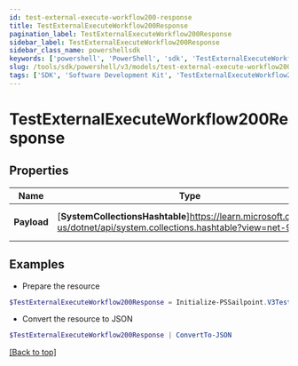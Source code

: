```yaml
---
id: test-external-execute-workflow200-response
title: TestExternalExecuteWorkflow200Response
pagination_label: TestExternalExecuteWorkflow200Response
sidebar_label: TestExternalExecuteWorkflow200Response
sidebar_class_name: powershellsdk
keywords: ['powershell', 'PowerShell', 'sdk', 'TestExternalExecuteWorkflow200Response', 'TestExternalExecuteWorkflow200Response'] 
slug: /tools/sdk/powershell/v3/models/test-external-execute-workflow200-response
tags: ['SDK', 'Software Development Kit', 'TestExternalExecuteWorkflow200Response', 'TestExternalExecuteWorkflow200Response']
---
```



# TestExternalExecuteWorkflow200Response

## Properties

Name | Type | Description | Notes
------------ | ------------- | ------------- | -------------
**Payload** | [**SystemCollectionsHashtable**]https://learn.microsoft.com/en-us/dotnet/api/system.collections.hashtable?view=net-9.0 | The input that was received | [optional] 

## Examples

- Prepare the resource
```powershell
$TestExternalExecuteWorkflow200Response = Initialize-PSSailpoint.V3TestExternalExecuteWorkflow200Response  -Payload {test&#x3D;hello world}
```

- Convert the resource to JSON
```powershell
$TestExternalExecuteWorkflow200Response | ConvertTo-JSON
```


[[Back to top]](#) 

